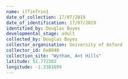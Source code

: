```yaml
---
name: ilTinTrin1
date_of_collection: 17/07/2019
date_of_identification: 17/07/2019
identified_by: Douglas Boyes
developmental_stage: adult
collected_by: Douglas Boyes
collector_organisation: University of Oxford
collector_id: Ox0048
collection_site: "Wytham, Ant Hills"
latitude: 51.772302
longitude: -1.3381699
---
```


